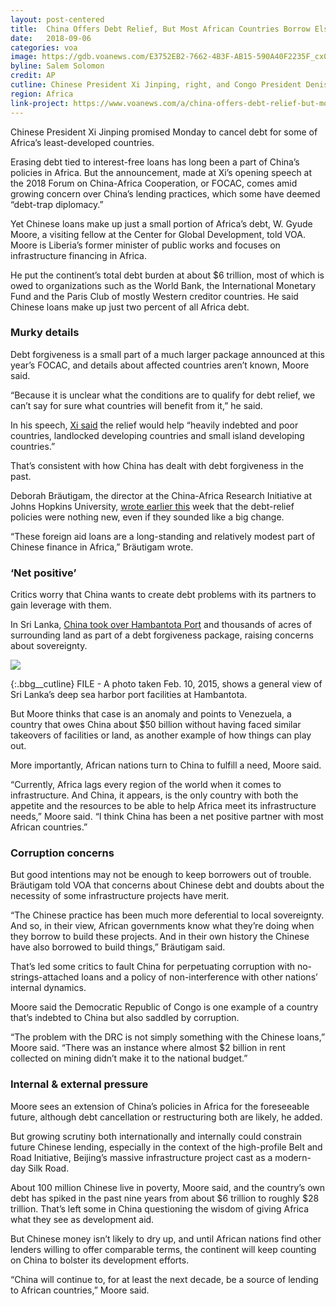 ```yaml
---
layout: post-centered
title:  China Offers Debt Relief, But Most African Countries Borrow Elsewhere
date:   2018-09-06
categories: voa
image: https://gdb.voanews.com/E3752EB2-7662-4B3F-AB15-590A40F2235F_cx0_cy10_cw0_w1023_r1_s.jpg
byline: Salem Solomon
credit: AP
cutline: Chinese President Xi Jinping, right, and Congo President Denis Sassou Nguesso listen to their national anthems during a welcoming ceremony inside the Great Hall of the People in Beijing, Sept. 5, 2018.
region: Africa
link-project: https://www.voanews.com/a/china-offers-debt-relief-but-most-african-countries-borrow-elsewhere/4560319.html
---
```


Chinese President Xi Jinping promised Monday to cancel debt for some of Africa’s least-developed countries.

Erasing debt tied to interest-free loans has long been a part of China’s policies in Africa. But the announcement, made at Xi’s opening speech at the 2018 Forum on China-Africa Cooperation, or FOCAC, comes amid growing concern over China’s lending practices, which some have deemed “debt-trap diplomacy.”

Yet Chinese loans make up just a small portion of Africa’s debt, W. Gyude Moore, a visiting fellow at the Center for Global Development, told VOA. Moore is Liberia’s former minister of public works and focuses on infrastructure financing in Africa.

He put the continent’s total debt burden at about $6 trillion, most of which is owed to organizations such as the World Bank, the International Monetary Fund and the Paris Club of mostly Western creditor countries. He said Chinese loans make up just two percent of all Africa debt. 



### Murky details ###

Debt forgiveness is a small part of a much larger package announced at this year’s FOCAC, and details about affected countries aren’t known, Moore said.

“Because it is unclear what the conditions are to qualify for debt relief, we can’t say for sure what countries will benefit from it,” he said.

In his speech, [Xi said](http://www.xinhuanet.com/english/2018-09/03/c_137441990.htm) the relief would help “heavily indebted and poor countries, landlocked developing countries and small island developing countries.”

That’s consistent with how China has dealt with debt forgiveness in the past.

Deborah Bräutigam, the director at the China-Africa Research Initiative at Johns Hopkins University, [wrote earlier this](http://www.chinaafricarealstory.com/2018/09/chinas-focac-financial-package-for.html) week that the debt-relief policies were nothing new, even if they sounded like a big change.

“These foreign aid loans are a long-standing and relatively modest part of Chinese finance in Africa,” Bräutigam wrote.



### ‘Net positive’ ###

Critics worry that China wants to create debt problems with its partners to gain leverage with them.

In Sri Lanka, [China took over Hambantota Port](https://www.voanews.com/a/for-african-countries-china-forum-provides-shot-at-better-deals/4552007.html) and thousands of acres of surrounding land as part of a debt forgiveness package, raising concerns about sovereignty.






<div><img src="https://gdb.voanews.com/058E1A2D-F2F1-46A3-B3ED-20607D3D10F8_w650_r0_s.jpg"/></div>

{:.bbg__cutline}
FILE - A photo taken Feb. 10, 2015, shows a general view of Sri Lanka’s deep sea harbor port facilities at Hambantota.



But Moore thinks that case is an anomaly and points to Venezuela, a country that owes China about $50 billion without having faced similar takeovers of facilities or land, as another example of how things can play out.

More importantly, African nations turn to China to fulfill a need, Moore said.

“Currently, Africa lags every region of the world when it comes to infrastructure. And China, it appears, is the only country with both the appetite and the resources to be able to help Africa meet its infrastructure needs,” Moore said. “I think China has been a net positive partner with most African countries.”




### Corruption concerns ###

But good intentions may not be enough to keep borrowers out of trouble. Bräutigam told VOA that concerns about Chinese debt and doubts about the necessity of some infrastructure projects have merit.

“The Chinese practice has been much more deferential to local sovereignty. And so, in their view, African governments know what they’re doing when they borrow to build these projects. And in their own history the Chinese have also borrowed to build things,” Bräutigam said.

That’s led some critics to fault China for perpetuating corruption with no-strings-attached loans and a policy of non-interference with other nations’ internal dynamics.

Moore said the Democratic Republic of Congo is one example of a country that’s indebted to China but also saddled by corruption.

“The problem with the DRC is not simply something with the Chinese loans,” Moore said. “There was an instance where almost $2 billion in rent collected on mining didn’t make it to the national budget.”




### Internal & external pressure ###

Moore sees an extension of China’s policies in Africa for the foreseeable future, although debt cancellation or restructuring both are likely, he added.

But growing scrutiny both internationally and internally could constrain future Chinese lending, especially in the context of the high-profile Belt and Road Initiative, Beijing’s massive infrastructure project cast as a modern-day Silk Road.

About 100 million Chinese live in poverty, Moore said, and the country’s own debt has spiked in the past nine years from about $6 trillion to roughly $28 trillion. That’s left some in China questioning the wisdom of giving Africa what they see as development aid.

But Chinese money isn’t likely to dry up, and until African nations find other lenders willing to offer comparable terms, the continent will keep counting on China to bolster its development efforts.

“China will continue to, for at least the next decade, be a source of lending to African countries,” Moore said.